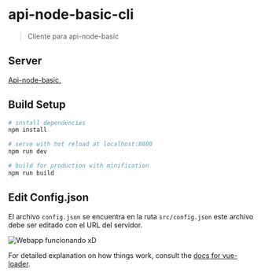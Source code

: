 # api-node-basic-cli

> Cliente para api-node-basic

## Server

[Api-node-basic.](https://github.com/josuedor/api-node-basic)

## Build Setup

``` bash
# install dependencies
npm install

# serve with hot reload at localhost:8080
npm run dev

# build for production with minification
npm run build
```

## Edit Config.json

El archivo `config.json` se encuentra en la ruta `src/config.json` este archivo debe ser editado con el URL del servidor.

![Webapp funcionando xD](https://thumbs.gfycat.com/GlossySmoggyHairstreakbutterfly-size_restricted.gif)

For detailed explanation on how things work, consult the [docs for vue-loader](http://vuejs.github.io/vue-loader).
